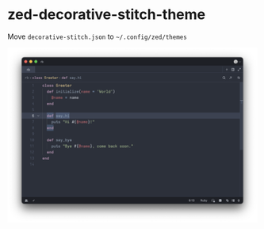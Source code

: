 # zed-decorative-stitch-theme

Move `decorative-stitch.json` to `~/.config/zed/themes`

![image](screenshots/theme.png)
